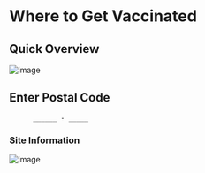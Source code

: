 # Where to Get Vaccinated
## Quick Overview
![image](https://user-images.githubusercontent.com/89262261/158026116-69b7b353-cd94-466a-bbb8-173616956f82.png)

## Enter Postal Code
          ______ - _____
### Site Information
![image](https://user-images.githubusercontent.com/89262261/158026190-6258405e-58c5-4281-9bd3-1354ff8f38d1.png)
